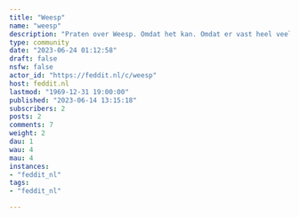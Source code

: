 ```yaml
---
title: "Weesp" 
name: "weesp"
description: "Praten over Weesp. Omdat het kan. Omdat er vast heel veel mensen uit Weesp al op Lemmy zitten. En anders ga ik graag het gesprek aan met mensen die nog niets weten over Weesp."
type: community
date: "2023-06-24 01:12:58"
draft: false
nsfw: false
actor_id: "https://feddit.nl/c/weesp"
host: feddit.nl
lastmod: "1969-12-31 19:00:00"
published: "2023-06-14 13:15:18"
subscribers: 2
posts: 2
comments: 7
weight: 2
dau: 1
wau: 4
mau: 4
instances:
- "feddit_nl"
tags: 
- "feddit_nl"

---
```


